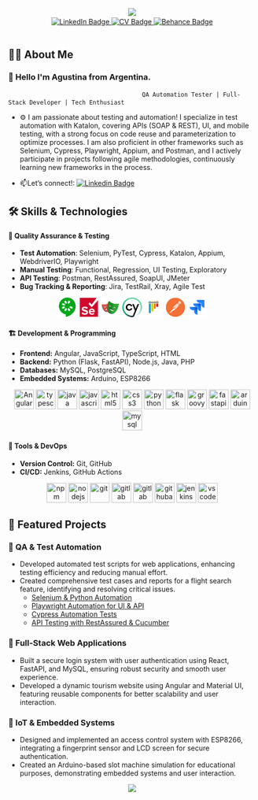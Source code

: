 <div id="header" align="center">
  <img src="https://media3.giphy.com/media/v1.Y2lkPTc5MGI3NjExczd1aXJzM3c3ajdnNGd6bXQxdzQzcDB6d29rNGRxd3YwNXJ3YTJtZSZlcD12MV9pbnRlcm5hbF9naWZfYnlfaWQmY3Q9Zw/YlnvMD9xkDrCu0cdip/giphy.gif" width="200"/>
  <div id="badges">
    <a href="https://www.linkedin.com/in/agusdinax/">
      <img src="https://img.shields.io/badge/LinkedIn-blue?style=for-the-badge&logo=linkedin&logoColor=white" alt="LinkedIn Badge"/>
    </a>
    <a href="https://agusdinaxportfolio.000webhostapp.com/">
      <img src="https://img.shields.io/badge/CV-red?style=for-the-badge&logo=CV&logoColor=white" alt="CV Badge"/>
    </a>
    <a href="https://www.behance.net/agusdinax">
      <img src="https://img.shields.io/badge/Behance-blue?style=for-the-badge&logo=Behance&logoColor=white" alt="Behance Badge"/>
    </a>
  </div>
  <img src="https://komarev.com/ghpvc/?username=agusdinax&color=red" alt=""/>
</div>

## :woman_technologist: About Me
### 👋 Hello I'm Agustina from Argentina. 
                                          QA Automation Tester | Full-Stack Developer | Tech Enthusiast

- :gear:  I am passionate about testing and automation! I specialize in test automation with Katalon, covering APIs (SOAP & REST), UI, and mobile testing, with a strong focus on code reuse and parameterization to optimize processes. I am also proficient in other frameworks such as Selenium, Cypress, Playwright, Appium, and Postman, and I actively participate in projects following agile methodologies, continuously learning new frameworks in the process.

- :mailbox:Let’s connect!: [![Linkedin Badge](https://img.shields.io/badge/-Agus-blue?style=flat&logo=Linkedin&logoColor=white)](https://www.linkedin.com/in/agusdinax/)

## :hammer_and_wrench: Skills & Technologies 
#### :bug: Quality Assurance & Testing
- **Test Automation**: Selenium, PyTest, Cypress, Katalon, Appium, WebdriverIO, Playwright
- **Manual Testing**: Functional, Regression, UI Testing, Exploratory  
- **API Testing**: Postman, RestAssured, SoapUI, JMeter
- **Bug Tracking & Reporting**: Jira, TestRail, Xray, Agile Test
  
<div align="center">
  <img src="https://github.com/devicons/devicon/blob/master/icons/cucumber/cucumber-plain.svg" title="Cucumber" **alt="Cucumber" width="40" height="40"/>
  <img src="https://github.com/devicons/devicon/blob/master/icons/selenium/selenium-original.svg" title="Selenium" **alt="Selenium" width="40" height="40"/>
  <img src="https://github.com/devicons/devicon/blob/master/icons/playwright/playwright-original.svg" title="Playwright" **alt="Selenium" width="40" height="40"/>
  <img src="https://github.com/devicons/devicon/blob/master/icons/cypressio/cypressio-original.svg" title="CypressIO" **alt="CypressIO" width="40" height="40"/>
  <img src="https://github.com/devicons/devicon/blob/master/icons/pytest/pytest-original.svg" title="Pytest" **alt="Pytest" width="40" height="40"/>
  <img src="https://github.com/devicons/devicon/blob/master/icons/postman/postman-original.svg" title="Postman" **alt="Postman" width="40" height="40"/>
  <img src="https://github.com/devicons/devicon/blob/master/icons/jira/jira-original.svg" title="Jira" **alt="Jira" width="40" height="40"/>          
</div>

#### 🏗️  Development & Programming
- **Frontend:** Angular, JavaScript, TypeScript, HTML
- **Backend:** Python (Flask, FastAPI), Node.js, Java, PHP
- **Databases:** MySQL, PostgreSQL
- **Embedded Systems:** Arduino, ESP8266

<div align="center">
  <img src="https://cdn.jsdelivr.net/gh/devicons/devicon@latest/icons/angular/angular-original.svg" title="Angular" **alt="Angular" width="40" height="40"/>
  <img src="https://cdn.jsdelivr.net/gh/devicons/devicon@latest/icons/typescript/typescript-original.svg" title="typescript" **alt="typescript" width="40" height="40"/>
  <img src="https://cdn.jsdelivr.net/gh/devicons/devicon@latest/icons/java/java-original.svg" title="java" **alt="java" width="40" height="40"/>
  <img src="https://cdn.jsdelivr.net/gh/devicons/devicon@latest/icons/javascript/javascript-original.svg" title="javascript" **alt="javascript" width="40" height="40"/>
  <img src="https://cdn.jsdelivr.net/gh/devicons/devicon@latest/icons/html5/html5-original.svg" title="html5" **alt="html5" width="40" height="40" />
  <img src="https://cdn.jsdelivr.net/gh/devicons/devicon@latest/icons/css3/css3-original.svg" title="css3" **alt="css3" width="40" height="40"/>
  <img src="https://cdn.jsdelivr.net/gh/devicons/devicon@latest/icons/python/python-original.svg" title="python" **alt="python" width="40" height="40"/>
  <img src="https://cdn.jsdelivr.net/gh/devicons/devicon@latest/icons/flask/flask-original.svg" title="flask" **alt="flask" width="40" height="40" />
  <img src="https://cdn.jsdelivr.net/gh/devicons/devicon@latest/icons/groovy/groovy-original.svg" title="groovy" **alt="groovy" width="40" height="40" />
  <img src="https://cdn.jsdelivr.net/gh/devicons/devicon@latest/icons/fastapi/fastapi-original.svg" title="fastapi" **alt="fastapi" width="40" height="40"/>
  <img src="https://cdn.jsdelivr.net/gh/devicons/devicon@latest/icons/arduino/arduino-original.svg" title="arduino" **alt="arduino" width="40" height="40"/>
 <img src="https://cdn.jsdelivr.net/gh/devicons/devicon@latest/icons/mysql/mysql-original.svg" title="mysql" **alt="mysql" width="40" height="40"/>                  
</div>

#### 🧰 Tools & DevOps
- **Version Control:** Git, GitHub
- **CI/CD:** Jenkins, GitHub Actions
  
<div align="center">
  <img src="https://cdn.jsdelivr.net/gh/devicons/devicon@latest/icons/npm/npm-original-wordmark.svg" title="npm" **alt="npm" width="40" height="40"/>
  <img src="https://cdn.jsdelivr.net/gh/devicons/devicon@latest/icons/nodejs/nodejs-original.svg" title="nodejs" **alt="nodejs" width="40" height="40" />
  <img src="https://cdn.jsdelivr.net/gh/devicons/devicon@latest/icons/git/git-original.svg" title="git" **alt="git" width="40" height="40"/>
  <img src="https://cdn.jsdelivr.net/gh/devicons/devicon@latest/icons/github/github-original.svg" title="gitlab" **alt="gitlab" width="40" height="40"/>
  <img src="https://cdn.jsdelivr.net/gh/devicons/devicon@latest/icons/gitlab/gitlab-original.svg" title="gitlab" **alt="gitgitlabhub" width="40" height="40"/>
  <img src="https://cdn.jsdelivr.net/gh/devicons/devicon@latest/icons/githubactions/githubactions-original.svg" title="githubactions" **alt="githubactions" width="40" height="40"/>
  <img src="https://cdn.jsdelivr.net/gh/devicons/devicon@latest/icons/jenkins/jenkins-original.svg" title="jenkins" **alt="jenkins" width="40" height="40"/>
  <img src="https://cdn.jsdelivr.net/gh/devicons/devicon@latest/icons/vscode/vscode-original.svg" title="vscode" **alt="vscode" width="40" height="40" />         
</div>

## 🌟 Featured Projects

### 🔹 QA & Test Automation

- Developed automated test scripts for web applications, enhancing testing efficiency and reducing manual effort.
- Created comprehensive test cases and reports for a flight search feature, identifying and resolving critical issues.
    - [Selenium & Python Automation](https://github.com/agusdinax/qa-selenium-python-allure)
    - [Playwright Automation for UI & API](https://github.com/agusdinax/qa-playwright-allure)
    - [Cypress Automation Tests](https://github.com/agusdinax/pruebas_cypress)
    - [API Testing with RestAssured & Cucumber](https://github.com/agusdinax/API-RESTASSURED-CUCUMBER-JAVA)

### 🔹 Full-Stack Web Applications

- Built a secure login system with user authentication using React, FastAPI, and MySQL, ensuring robust security and smooth user experience.
- Developed a dynamic tourism website using Angular and Material UI, featuring reusable components for better scalability and user interaction.

### 🔹 IoT & Embedded Systems

- Designed and implemented an access control system with ESP8266, integrating a fingerprint sensor and LCD screen for secure authentication.
- Created an Arduino-based slot machine simulation for educational purposes, demonstrating embedded systems and user interaction.

<div align="center">
  <img src="https://github-readme-stats.vercel.app/api/top-langs/?username=agusdinax&layout=compact&theme=vision-friendly-dark" width="600"/>
</div>
